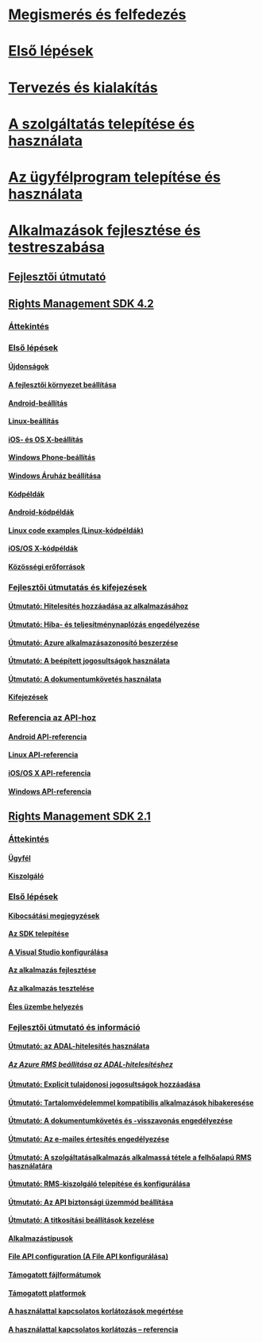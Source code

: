 # [Megismerés és felfedezés](/rights-management/understand-explore/azure-rights-management)
# [Első lépések](/rights-management/get-started/requirements-azure-rms)
# [Tervezés és kialakítás](/rights-management/plan-design/deployment-roadmap)
# [A szolgáltatás telepítése és használata](/rights-management/deploy-use/activate-service)
# [Az ügyfélprogram telepítése és használata](/rights-management/rms-client/use-client)
# [Alkalmazások fejlesztése és testreszabása](developers-guide.md)
## [Fejlesztői útmutató](developers-guide.md)
## [Rights Management SDK 4.2](active-directory-rights-management-services-multi-platform-thin-client-sdk-portal.md)
### [Áttekintés](overview.md)
### [Első lépések](get-started.md)
#### [Újdonságok](release-notes.md)
#### [A fejlesztői környezet beállítása](setup-Developer-environment.md)
#### [Android-beállítás](android-sdk.md)
#### [Linux-beállítás](linux-setup.md)
#### [iOS- és OS X-beállítás](ios-sdk.md)
#### [Windows Phone-beállítás](windows-phone-apps.md)
#### [Windows Áruház beállítása](winrt-sdk.md)
#### [Kódpéldák](code-examples.md)
#### [Android-kódpéldák](android-code.md)
#### [Linux code examples (Linux-kódpéldák)](linux-c-code-examples.md)
#### [iOS/OS X-kódpéldák](ios-os-x-code-examples.md)
#### [Közösségi erőforrások](community-resources.md)
### [Fejlesztői útmutatás és kifejezések](core-concepts.md)
#### [Útmutató: Hitelesítés hozzáadása az alkalmazásához](authentication-integration.md)
#### [Útmutató: Hiba- és teljesítménynaplózás engedélyezése](enabling-logging.md)
#### [Útmutató: Azure alkalmazásazonosító beszerzése](application-id.md)
#### [Útmutató: A beépített jogosultságok használata](built-in-rights-usage-restriction-reference.md)
#### [Útmutató: A dokumentumkövetés használata](how-to-use-document-tracking.md)
#### [Kifejezések](terms.md)
### [Referencia az API-hoz](api-reference-4-2.md)
#### [Android API-referencia](android-namespaces.md)
#### [Linux API-referencia](linux-c-api-reference.md)
#### [iOS/OS X API-referencia](/rights-management/sdk/4.2/api/iOS/iOS)
#### [Windows API-referencia](/rights-management/sdk/4.2/api/winrt/Microsoft.RightsManagement)
## [Rights Management SDK 2.1](microsoft-information-protection-and-control-client-portal.md)
### [Áttekintés](ad-rms-overview.md)
#### [Ügyfél](ad-rms-client.md)
#### [Kiszolgáló](ad-rms-server.md)
### [Első lépések](getting-started-with-ad-rms-2-0.md)
#### [Kibocsátási megjegyzések](release-notes-rtm.md)
#### [Az SDK telepítése](install-the-rms-sdk.md)
#### [A Visual Studio konfigurálása](how-to-configure-a-visual-studio-project-to-use-the-ad-rms-sdk-2-0.md)
#### [Az alkalmazás fejlesztése](developing-your-application.md)
#### [Az alkalmazás tesztelése](how-to-set-up-your-test-environment.md)
#### [Éles üzembe helyezés](deploying-your-application.md)
### [Fejlesztői útmutató és információ](Developer-notes.md)
#### [Útmutató: az ADAL-hitelesítés használata](how-to-use-adal-authentication.md)
##### [Az Azure RMS beállítása az ADAL-hitelesítéshez](adal-auth.md)
#### [Útmutató: Explicit tulajdonosi jogosultságok hozzáadása](add-explicit-owner-rights.md)
#### [Útmutató: Tartalomvédelemmel kompatibilis alkalmazások hibakeresése](debugging-applications-that-use-ad-rms.md)
#### [Útmutató: A dokumentumkövetés és -visszavonás engedélyezése](tracking-content.md)
#### [Útmutató: Az e-mailes értesítés engedélyezése](how-to-enable-email-notification.md)
#### [Útmutató: A szolgáltatásalkalmazás alkalmassá tétele a felhőalapú RMS használatára](how-to-use-file-api-with-aadrm-cloud.md)
#### [Útmutató: RMS-kiszolgáló telepítése és konfigurálása](how-to-install-and-configure-an-rms-server.md)
#### [Útmutató: Az API biztonsági üzemmód beállítása](setting-the-api-security-mode-api-mode.md)
#### [Útmutató: A titkosítási beállítások kezelése](working-with-encryption.md)
#### [Alkalmazástípusok](application-types.md)
#### [File API configuration (A File API konfigurálása)](file-api-configuration.md)
#### [Támogatott fájlformátumok](supported-file-formats.md)
#### [Támogatott platformok](supported-platforms.md)
#### [A használattal kapcsolatos korlátozások megértése](understanding-usage-restrictions.md)
#### [A használattal kapcsolatos korlátozás – referencia](usage-restriction-reference.md)


<!--HONumber=Jun16_HO2-->


